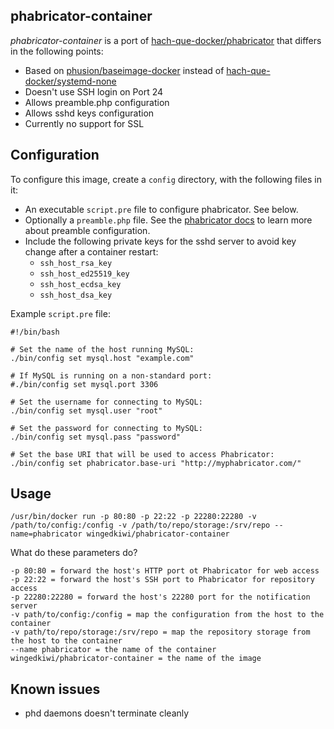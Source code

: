 phabricator-container
---------------------

_phabricator-container_ is a port of [hach-que-docker/phabricator](https://github.com/hach-que-docker/phabricator) that differs in the following points:

  - Based on [phusion/baseimage-docker](https://github.com/phusion/baseimage-docker) instead of [hach-que-docker/systemd-none](https://github.com/hach-que-docker/systemd-none)
  - Doesn't use SSH login on Port 24
  - Allows preamble.php configuration
  - Allows sshd keys configuration
  - Currently no support for SSL

Configuration
-------------

To configure this image, create a `config` directory, with the following files in it:
  - An executable `script.pre` file to configure phabricator. See below.
  - Optionally a `preamble.php` file. See the [phabricator docs](https://secure.phabricator.com/book/phabricator/article/configuring_preamble/) to learn more about preamble configuration.
  - Include the following private keys for the sshd server to avoid key change after a container restart:
    - `ssh_host_rsa_key`
    - `ssh_host_ed25519_key`
    - `ssh_host_ecdsa_key`
    - `ssh_host_dsa_key`

Example `script.pre` file:

    #!/bin/bash

    # Set the name of the host running MySQL:
    ./bin/config set mysql.host "example.com"

    # If MySQL is running on a non-standard port:
    #./bin/config set mysql.port 3306

    # Set the username for connecting to MySQL:
    ./bin/config set mysql.user "root"

    # Set the password for connecting to MySQL:
    ./bin/config set mysql.pass "password"

    # Set the base URI that will be used to access Phabricator:
    ./bin/config set phabricator.base-uri "http://myphabricator.com/"

Usage
----------

    /usr/bin/docker run -p 80:80 -p 22:22 -p 22280:22280 -v /path/to/config:/config -v /path/to/repo/storage:/srv/repo --name=phabricator wingedkiwi/phabricator-container

What do these parameters do?

    -p 80:80 = forward the host's HTTP port ot Phabricator for web access
    -p 22:22 = forward the host's SSH port to Phabricator for repository access
    -p 22280:22280 = forward the host's 22280 port for the notification server
    -v path/to/config:/config = map the configuration from the host to the container
    -v path/to/repo/storage:/srv/repo = map the repository storage from the host to the container
    --name phabricator = the name of the container
    wingedkiwi/phabricator-container = the name of the image


Known issues
----------

  - phd daemons doesn't terminate cleanly
